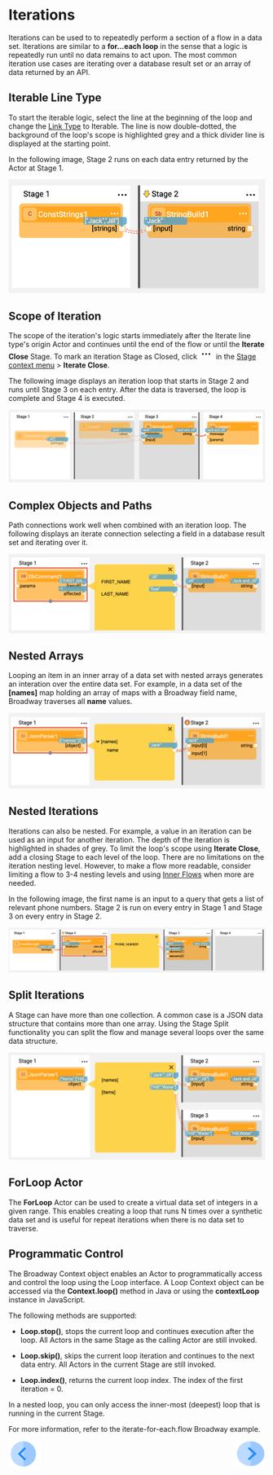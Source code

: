 # Iterations
Iterations can be used to to repeatedly perform a section of a flow in a  data set. Iterations are similar to a **for...each loop** in the sense that a logic is repeatedly run until no data remains to act upon.
The most common iteration use cases are iterating over a database result set or an array of data returned by an API.


## Iterable Line Type

To start the iterable logic, select the line at the beginning of the loop and change the [Link Type](20_broadway_flow_linking_actors.md#link-object-properties) to Iterable. The line is now double-dotted, the background of the loop's scope is highlighted grey and a thick divider line is displayed at the starting point.

In the following image, Stage 2 runs on each data entry returned by the Actor at Stage 1.

![image](images/iterate_simple.png)


## Scope of Iteration

The scope of the iteration's logic starts immediately after the Iterate line type's origin Actor and continues until the end of the flow or until the **Iterate Close** Stage. To mark an iteration Stage as Closed, click ![image](images/99_19_dots.PNG) in the [Stage context menu](18_broadway_flow_window.md#stage-context-menu) >  **Iterate Close**.

The following image displays an iteration loop that starts in Stage 2 and runs until Stage 3 on each entry. After the data is traversed, the loop is complete and Stage 4 is executed.

![image](images/iterate_scope.png)


## Complex Objects and Paths

Path connections work well when combined with an iteration loop. The following displays an iterate connection selecting a field in a database result set and iterating over it.

![image](images/iterate_path.png)

## Nested Arrays

Looping an item in an inner array of a data set with nested arrays generates an interation over the entire data set. For example, in a data set of the **[names]** map holding an array of maps with a Broadway field name, Broadway traverses all **name** values.

![image](images/iterate_nested_array.png)


## Nested Iterations

Iterations can also be nested. For example, a value in an iteration can be used as an input for another iteration. The depth of the iteration is highlighted in shades of grey. To limit the loop's scope using **Iterate Close**, add a closing Stage to each level of the loop.
There are no limitations on the iteration nesting level. However, to make a flow more readable, consider limiting a flow to 3-4 nesting levels and using [Inner Flows](22_broadway_flow_inner_flows.md) when more are needed.

In the following image, the first name is an input to a query that gets a list of relevant phone numbers. Stage 2 is run on every entry in Stage 1 and Stage 3 on every entry in Stage 2.

![image](images/iterate_nested_iterations.png)

## Split Iterations

A Stage can have more than one collection. A common case is a JSON data structure that contains more than one array.
Using the Stage Split functionality you can split the flow and manage several loops over the same data structure.

![image](images/iterate_split.png)

## ForLoop Actor

The **ForLoop** Actor can be used to create a virtual data set of integers in a given range. This enables creating a loop that runs N times over a synthetic data set and is useful for repeat iterations when there is no data set to traverse.


## Programmatic Control

The Broadway Context object enables an Actor to programmatically access and control the loop using the Loop interface.
A Loop Context object can be accessed via the **Context.loop()** method in Java or using the **contextLoop** instance in JavaScript.

The following methods are supported:
* **Loop.stop()**, stops the current loop and continues execution after the loop. All Actors in the same Stage as the calling Actor are still invoked.

* **Loop.skip()**, skips the current loop iteration and continues to the next data entry. All Actors in the current Stage are still invoked.

* **Loop.index()**, returns the current loop index. The index of the first iteration = 0.

In a nested loop, you can only access the inner-most (deepest) loop that is running in the current Stage.

For more information, refer to the iterate-for-each.flow Broadway example.

[![Previous](/articles/images/Previous.png)](19_broadway_flow_stages.md)[<img align="right" width="60" height="54" src="/articles/images/Next.png">](22_broadway_flow_inner_flows.md)


